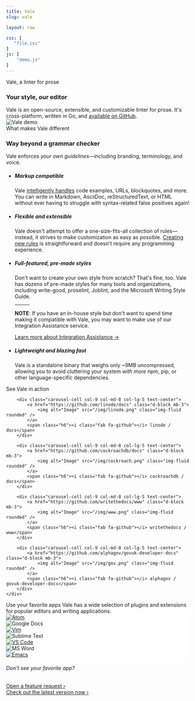 ```yaml
---
title: Vale
slug: vale

layout: raw

css: [
   "file.css"
]
js: [
    "demo.js"
]
---
```


<!--
<section class="space-xs text-center bg-gradient text-light">
    <div class="container">
        <div class="row">
            <div class="col">
                <i class="fas fa-exclamation-circle"></i>
                <span class="mr-2">If you like Vale, be sure to check out its new cross-platform desktop app!</span>
                <a href="/vale-server/" class="text-white">Learn more &rsaquo;</a>
            </div>
        </div>
    </div>
</section>-->

<section class="bg-white pb-0">
    <div class="container">
        <div class="row justify-content-center section-intro pb-0">
            <div class="col-12 col-md-9 col-lg-8 text-center">
                <span class="title-decorative">Vale, a linter for prose</span>
                <h3 class="display-4">Your style, our editor</h3>
                <span class="lead">
                    Vale is an open-source, extensible, and customizable linter for prose. It's cross-platform, written in Go,
                    and <a href="https://github.com/errata-ai/vale">available on GitHub</a>.
                </span>
            </div>
            <div class="col-12 col-md-9 col-lg-8">
                <img alt="Vale demo" src="/img/vale-demo.png" class="img-fluid" data-action="zoom" />
            </div>
            <!--end of row-->
        </div>
    </div>
    <!--end of container-->
</section>

<section>
    <div class="container">
        <!--end of row-->
        <div class="row justify-content-center text-center section-intro">
            <div class="col-12 col-md-9 col-lg-8">
                <span class="title-decorative">What makes Vale different</span>
                <h3 class="display-4">Way beyond a grammar checker</h3>
                <span class="lead">
                              Vale enforces <i>your own guidelines</i>&mdash;including branding,
                              terminology, and voice.
                            </span>
            </div>
            <!--end of col-->
        </div>
        <ul class="row feature-list">
            <li class="col-12 col-md-6">
                <i class="fab fa-markdown fa-2x mb-2"></i>
                <h5>Markup compatible</h5>
                <p>
                    Vale <a href="https://errata-ai.github.io/vale/formats/">intelligently handles</a> code examples, URLs, blockquotes, and more. You can write in Markdown, AsciiDoc, reStructuredText, or HTML without ever having to struggle with syntax-related false positives again!
                </p>
            </li>
            <!--end of col-->
            <li class="col-12 col-md-6">
                <i class="fas fa-cog fa-2x mb-2"></i>
                <h5>Flexible and extensible</h5>
                <p>
                    Vale doesn't attempt to offer a one-size-fits-all collection of rules&mdash;instead, it strives to make customization as easy as possible. <a href="https://errata-ai.github.io/vale/styles/">Creating new rules</a> is straightforward and doesn't require any programming experience.
                </p>
            </li>
            <!--end of col-->
            <li class="col-12 col-md-6">
                <i class="fas fa-box fa-2x mb-2"></i>
                <h5>Full-featured, pre-made styles</h5>
                <p>
                    Don't want to create your own style from scratch? That's fine, too. Vale has dozens of pre-made styles for many tools and organizations, including write-good, proselint, Joblint, and the Microsoft Writing Style Guide.
                </p>
                <hr class="my-4" width="40">
                <p class="f5 text-gray">
                    <span class="text-green text-bold"><b>NOTE</b>:</span> If you have an in-house style but don't want to spend time making it compatible with Vale, you may want to make use of our Integration Assistance service.
                </p>
                <p class="f5">
                    <a href="/services/" class="Bump-link no-underline">Learn more about Integration Assistance <span class="Bump-link-symbol">→</span></a>
                </p>
            </li>
            <li class="col-12 col-md-6">
                <i class="fas fa-bolt fa-2x mb-2"></i>
                <h5>Lightweight and blazing fast</h5>
                <p>
                    Vale is a standalone binary that weighs only ~9MB uncompressed, allowing you to avoid cluttering your system <i>with more</i> npm, pip, or other language-specific dependencies.
                </p>
            </li>
            <!--end of col-->
        </ul>
        <!--end of row-->
        <!--end of row-->
    </div>
    <!--end of container-->
</section>

<section class="bg-dark">
    <div class="container">
        <div class="row justify-content-center text-center section-intro">
            <div class="col-12 col-md-9 col-lg-8">
                <span class="title-decorative text-light">See Vale in action</span>
            </div>
            <!--end of col-->
        </div>
        <!--end of row-->
    </div>
    <!--end of container-->
    <div class="main-carousel" data-flickity='{ "cellAlign": "center", "contain": true, "prevNextButtons": true, "pageDots":false, "wrapAround":true, "autoPlay":4000, "imagesLoaded":true }'>

        <div class="carousel-cell col-9 col-md-8 col-lg-5 text-center">
            <a href="https://github.com/linode/docs" class="d-block mb-3">
                <img alt="Image" src="/img/linode.png" class="img-fluid rounded" />
            </a>
            <span class="h6"><i class="fab fa-github"></i> linode / docs</span>
        </div>

        <div class="carousel-cell col-9 col-md-8 col-lg-5 text-center">
            <a href="https://github.com/cockroachdb/docs" class="d-block mb-3">
                <img alt="Image" src="/img/cockroach.png" class="img-fluid rounded" />
            </a>
            <span class="h6"><i class="fab fa-github"></i> cockroachdb / docs</span>
        </div>

        <div class="carousel-cell col-9 col-md-8 col-lg-5 text-center">
            <a href="https://github.com/writethedocs/www" class="d-block mb-3">
                <img alt="Image" src="/img/www.png" class="img-fluid rounded" />
            </a>
            <span class="h6"><i class="fab fa-github"></i> writethedocs / www</span>
        </div>

        <div class="carousel-cell col-9 col-md-8 col-lg-5 text-center">
            <a href="https://github.com/alphagov/govuk-developer-docs" class="d-block mb-3">
                <img alt="Image" src="/img/gov.png" class="img-fluid rounded" />
            </a>
            <span class="h6"><i class="fab fa-github"></i> alphagov / govuk-developer-docs</span>
        </div>
    </div>
</section>

<section class="bg-white mt-0">
    <div class="container">
        <div class="row justify-content-center text-center section-intro">
            <div class="col-12 col-md-9 col-lg-8">
                <span class="title-decorative">Use your favorite apps</span>
                <span class="lead">Vale has a wide selection of plugins and extensions for popular editors and writing applications.</span>
            </div>
            <!--end of col-->
        </div>
        <div class="text-center">
            <div class="apps-cluster d-flex flex-wrap flex-justify-center pb-6">
                <div data-toggle="tooltip" title="Atom" class="CircleBadge CircleBadge--medium CircleBadge--feature" style="background-color: #FFF;">
                    <a href="https://github.com/TimKam/atomic-vale"><img src="/img/atom.png" alt="Atom" class="CircleBadge-icon"></a>
                </div>
                <div data-toggle="tooltip" title="Google Docs" class="CircleBadge CircleBadge--medium CircleBadge--feature" style="background-color: #FFF;"><img src="/img/gdocs.png" alt="Google Docs" class="CircleBadge-icon"></div>
                <div data-toggle="tooltip" title="Vim" class="CircleBadge CircleBadge--medium CircleBadge--feature" style="background-color: #FFF;">
                    <a href="https://github.com/w0rp/ale"><img src="/img/vim.png" alt="Vim" class="CircleBadge-icon"></a>
                </div>
                <div data-toggle="tooltip" title="Sublime Text" class="CircleBadge CircleBadge--medium CircleBadge--feature" style="background-color: #FFF;"><img src="/img/sublime.png" alt="Sublime Text" class="CircleBadge-icon"></div>
                <div data-toggle="tooltip" title="Visual Studio Code" class="CircleBadge CircleBadge--medium CircleBadge--feature" style="background-color: #FFF;">
                    <a href="https://github.com/lunaryorn/vscode-vale"><img src="/img/code.png" alt="VS Code" class="CircleBadge-icon"></a>
                </div>
                <div data-toggle="tooltip" title="Microsoft Word" class="CircleBadge CircleBadge--medium CircleBadge--feature" style="background-color: #FFF;"><img src="/img/word.png" alt="MS Word" class="CircleBadge-icon"></div>
                <div data-toggle="tooltip" title="GNU Emacs" class="d-none d-sm-block CircleBadge CircleBadge--medium CircleBadge--feature" style="background-color: #FFF;">
                    <a href="https://github.com/abingham/flycheck-vale"><img src="/img/emacs.png" alt="Emacs" class="CircleBadge-icon"></a>
                </div>
            </div>
        </div>
        <div class="row justify-content-center text-center section-outro">
            <div class="col-lg-4 col-md-5">
                <h6>Don't see your favorite app?</h6>
                <a href="https://github.com/errata-ai/vale/issues/new">Open a feature request &rsaquo;</a>
            </div>
            <!--end of col-->
        </div>
    </div>
</section>

<section class="space-xs text-center bg-dark text-light">
    <div class="container">
        <div class="row">
            <div class="col">
                <a href="https://github.com/errata-ai/vale" class="text-white"><i class="fab fa-github"></i> Check out the latest version now &rsaquo;</a>
            </div>
            <!--end of col-->
        </div>
        <!--end of row-->
    </div>
    <!--end of container-->
</section>
